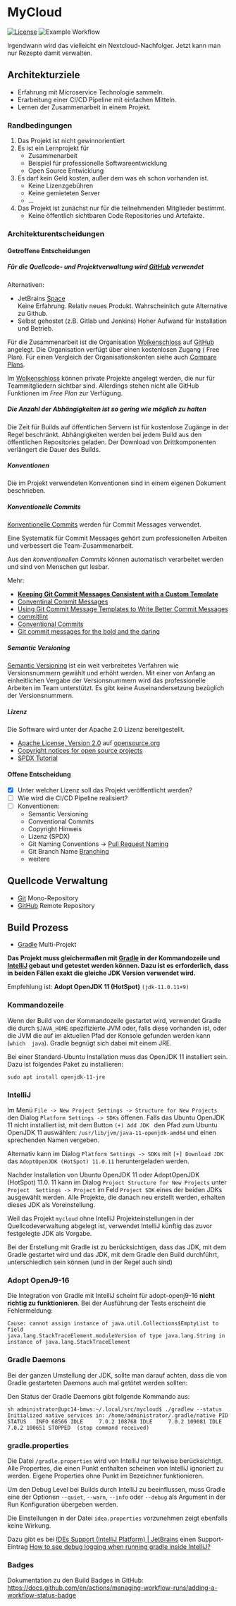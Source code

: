 # MyCloud

[![License](https://img.shields.io/badge/License-Apache%202.0-blue.svg)](https://opensource.org/licenses/Apache-2.0)
![Example Workflow](https://github.com/wolkenschloss/mycloud/actions/workflows/gradle-build.yml/badge.svg)

Irgendwann wird das vielleicht ein Nextcloud-Nachfolger.
Jetzt kann man nur Rezepte damit verwalten.

## Architekturziele

- Erfahrung mit Microservice Technologie sammeln.
- Erarbeitung einer CI/CD Pipeline mit einfachen Mitteln.
- Lernen der Zusammenarbeit in einem Projekt.

### Randbedingungen

1. Das Projekt ist nicht gewinnorientiert
2. Es ist ein Lernprojekt für
    - Zusammenarbeit
    - Beispiel für professionelle Softwareentwicklung
    - Open Source Entwicklung
3. Es darf kein Geld kosten, außer dem was eh schon vorhanden ist.
    - Keine Lizenzgebühren
    - Keine gemieteten Server
    - ...
4. Das Projekt ist zunächst nur für die teilnehmenden Mitglieder bestimmt.
    - Keine öffentlich sichtbaren Code Repositories und Artefakte.

### Architekturentscheidungen

#### Getroffene Entscheidungen

##### Für die Quellcode- und Projektverwaltung wird [GitHub] verwendet

Alternativen:

- JetBrains [Space](https://www.jetbrains.com/space/)  
  Keine Erfahrung. Relativ neues Produkt. Wahrscheinlich gute Alternative zu
  Github.
- Selbst gehostet (z.B. Gitlab und Jenkins)
  Hoher Aufwand für Installation und Betrieb.

Für die Zusammenarbeit ist die Organisation [Wolkenschloss]
auf [GitHub] angelegt. Die Organisation verfügt über einen kostenlosen Zugang (
Free Plan). Für einen Vergleich der Organisationskonten siehe auch
[Compare Plans](https://github.com/organizations/wolkenschloss/billing/plans).

Im [Wolkenschloss] können private Projekte angelegt werden, die nur für
Teammitgliedern sichtbar sind. Allerdings stehen nicht alle GitHub Funktionen
im *Free Plan* zur Verfügung.

##### Die Anzahl der Abhängigkeiten ist so gering wie möglich zu halten

Die Zeit für Builds auf öffentlichen Servern ist für kostenlose Zugänge in 
der Regel beschränkt. Abhängigkeiten werden bei jedem Build aus den öffentlichen 
Repositories geladen. Der Download von Drittkomponenten verlängert die Dauer 
des Builds.

##### Konventionen

Die im Projekt verwendeten Konventionen sind in einem eigenen Dokument 
beschrieben.

##### Konventionelle Commits

[Konventionelle Commits] werden für Commit Messages verwendet.

Eine Systematik für Commit Messages gehört zum professionellen Arbeiten und
verbessert die Team-Zusammenarbeit.

Aus den *konventionellen Commits* können automatisch verarbeitet werden und 
sind von Menschen gut lesbar. 

Mehr:

- **[Keeping Git Commit Messages Consistent with a Custom Template ](https://dev.to/timmybytes/keeping-git-commit-messages-consistent-with-a-custom-template-1jkm)**
- [Conventinal Commit Messages](https://gist.github.com/qoomon/5dfcdf8eec66a051ecd85625518cfd13)
- [Using Git Commit Message Templates to Write Better Commit Messages](https://gist.github.com/lisawolderiksen/a7b99d94c92c6671181611be1641c733)
- [commitlint](https://github.com/conventional-changelog/commitlint)
- [Conventional Commits](https://www.conventionalcommits.org/de/v1.0.0/)
- [Git commit messages for the bold and the daring](https://backlog.com/blog/git-commit-messages-bold-daring/)

##### Semantic Versioning

[Semantic Versioning] ist ein weit verbreitetes Verfahren wie Versionsnummern 
gewählt und erhöht werden. Mit einer von Anfang an einheitlichen Vergabe der 
Versionsnummern wird das professionelle Arbeiten im Team unterstützt. Es 
gibt keine Auseinandersetzung bezüglich der Versionsnummern.

##### Lizenz

Die Software wird unter der Apache 2.0 Lizenz bereitgestellt.

- [Apache License, Version 2.0](https://opensource.org/licenses/Apache-2.0) 
auf [opensource.org](https://opensource.org/licenses/Apache-2.0)
- [Copyright notices for open source projects](https://ben.balter.com/2015/06/03/copyright-notices-for-websites-and-open-source-projects/)
- [SPDX Tutorial](https://github.com/david-a-wheeler/spdx-tutorial#spdx-tutorial)

#### Offene Entscheidung

- [x] Unter welcher Lizenz soll das Projekt veröffentlicht werden?
- [ ] Wie wird die CI/CD Pipeline realisiert?
- [ ] Konventionen: 
    - Semantic Versioning 
    - Conventional Commits
    - Copyright Hinweis
    - Lizenz (SPDX)
    - Git Naming Conventions -> [Pull Request Naming](https://namingconvention.org/git/pull-request-naming.html)
    - Git Branch Name [Branching](https://gist.github.com/digitaljhelms/4287848)
    - weitere

[Wolkenschloss]: https://github.com/wolkenschloss
[GitHub]: https://github.com/
[Konventionelle Commits]: https://www.conventionalcommits.org/de/v1.0.0/
[Semantic Versioning]: https://semver.org/lang/de/

## Quellcode Verwaltung

- [Git] Mono-Repository
- [GitHub] Remote Repository

[Git]: https://git-scm.com/

## Build Prozess

- [Gradle] Multi-Projekt

**Das Projekt muss gleichermaßen mit [Gradle] in der Kommandozeile und 
[IntelliJ] gebaut und getestet werden können. Dazu ist es erforderlich, dass 
in beiden Fällen exakt die gleiche JDK Version verwendet wird.**

Empfehlung ist: **Adopt OpenJDK 11 (HotSpot)** `(jdk-11.0.11+9)`

### Kommandozeile

Wenn der Build von der Kommandozeile gestartet wird, verwendet Gradle die 
durch `$JAVA_HOME` spezifizierte JVM oder, falls diese vorhanden ist, oder 
die JVM die auf im aktuellen Pfad der Konsole gefunden werden kann (`which 
java`). Gradle begnügt sich dabei mit einem JRE.

Bei einer Standard-Ubuntu Installation muss das OpenJDK 11 installiert sein. 
Dazu ist folgendes Paket zu installieren:

    sudo apt install openjdk-11-jre

### IntelliJ

Im Menü `File -> New Project Settings -> Structure for New Projects` den 
Dialog `Platform Settings -> SDKs` öffenen. Falls das Ubuntu OpenJDK 11 
nicht installiert ist, mit dem Button `(+) Add JDK ` den Pfad zum Ubuntu 
OpenJDK 11 auswählen: `/usr/lib/jvm/java-11-openjdk-amd64` und einen 
sprechenden Namen vergeben. 

Alternativ kann im Dialog `Platform Settings -> SDKs` mit `[+] Download JDK` 
das `AdoptOpenJDK (HotSpot) 11.0.11` heruntergeladen werden.

Nachder Installation von Ubuntu OpenJDK 11 oder AdoptOpenJDK (HotSpot) 11.0.
11 kann im Dialog `Project Structure for New Projects` unter `Project 
Settings -> Project` im Feld `Project SDK` eines der beiden JDKs ausgewählt 
werden. Alle Projekte, die danach neu erstellt werden, erhalten dieses JDK 
als Voreinstellung.

Weil das Projekt `mycloud` ohne IntelliJ Projekteinstellungen in der 
Quellcodeverwaltung abgelegt ist, verwendet IntelliJ künftig das zuvor 
festgelegte JDK als Vorgabe.

Bei der Erstellung mit Gradle ist zu berücksichtigen, dass das JDK, mit dem 
Gradle gestartet wird und das JDK, mit dem Gradle den Build durchführt, 
unterschiedlich sein können (und in der Regel auch sind)

### Adopt OpenJ9-16
Die Integration von Gradle mit IntelliJ scheint für adopt-openj9-16 **nicht 
richtig zu funktionieren**. Bei der Ausführung der Tests erscheint die 
Fehlermeldung:

    Cause: cannot assign instance of java.util.Collections$EmptyList to field 
    java.lang.StackTraceElement.moduleVersion of type java.lang.String in 
    instance of java.lang.StackTraceElement

### Gradle Daemons

Bei der ganzen Umstellung der JDK, sollte man darauf achten, dass die von Gradle
gestarteten Daemons auch mal getötet werden sollten:

Den Status der Gradle Daemons gibt folgende Kommando aus:

``sh administrator@upc14-bmws:~/.local/src/mycloud$ ./gradlew --status Initialized native services in: /home/administrator/.gradle/native PID STATUS   INFO 68566 IDLE     7.0.2 108768 IDLE     7.0.2 109081 IDLE     7.0.2 100651 STOPPED  (stop command received)
``

### gradle.properties

Die Datei `/gradle.properties` wird von IntelliJ nur teilweise berücksichtigt.
Alle Properties, die einen Punkt enthalten scheinen von IntelliJ ignoriert zu
werden. Eigene Properties ohne Punkt im Bezeichner funktionieren.

Um den Debug Level bei Builds durch IntelliJ zu beeinflussen, muss Gradle eine
der Optionen `--quiet`, `--warn`, `--info` oder `--debug` als Argument in der
Run Konfiguration übergeben werden.

Die Einstellungen in der Datei `idea.properties` vorzunehmen zeigt ebenfalls
keine Wirkung.

Dazu gibt es
bei [IDEs Support (IntelliJ Platform) | JetBrains](https://intellij-support.jetbrains.com/hc/en-us)
einen
Support-Eintrag [How to see debug logging when running gradle inside IntelliJ?](https://intellij-support.jetbrains.com/hc/en-us/community/posts/360000420140-How-to-see-debug-logging-when-running-gradle-inside-IntelliJ-)

### Badges

Dokumentation zu den Build Badges in GitHub:
https://docs.github.com/en/actions/managing-workflow-runs/adding-a-workflow-status-badge


[Gradle]: https://gradle.org/

[IntelliJ]: https://www.jetbrains.com/de-de/idea/